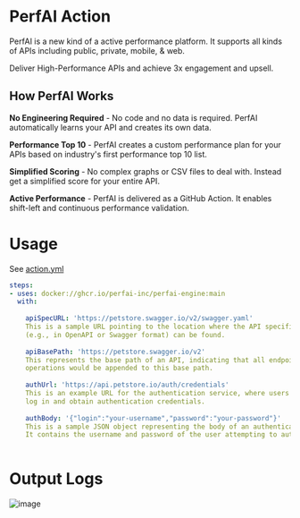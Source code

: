 # PerfAI Action

PerfAI is a new kind of a active performance platform. It supports all kinds of APIs including public, private, mobile, & web.

Deliver High-Performance APIs and achieve 3x engagement and upsell.

## How PerfAI Works

**No Engineering Required** - No code and no data is required. PerfAI automatically learns your API and creates its own data.

**Performance Top 10** - PerfAI creates a custom performance plan for your APIs based on industry's first performance top 10 list. 

**Simplified Scoring** - No complex graphs or CSV files to deal with. Instead get a simplified score for your entire API. 

**Active Performance** - PerfAI is delivered as a GitHub Action. It enables shift-left and continuous performance validation. 

## 

# Usage

See [action.yml](action.yml)

```yaml
steps:
- uses: docker://ghcr.io/perfai-inc/perfai-engine:main
  with:
  
    apiSpecURL: 'https://petstore.swagger.io/v2/swagger.yaml'
    This is a sample URL pointing to the location where the API specification document 
    (e.g., in OpenAPI or Swagger format) can be found.
    
    apiBasePath: 'https://petstore.swagger.io/v2'
    This represents the base path of an API, indicating that all endpoints related to product 
    operations would be appended to this base path.
  
    authUrl: 'https://api.petstore.io/auth/credentials'
    This is an example URL for the authentication service, where users are redirected to 
    log in and obtain authentication credentials.
    
    authBody: '{"login":"your-username","password":"your-password"}'
    This is a sample JSON object representing the body of an authentication request. 
    It contains the username and password of the user attempting to authenticate.
    
```

# Output Logs

![image](https://github.com/PerfAI-Inc/PerfAI-Action/assets/134328549/ef753274-d972-46e3-912d-84cec151ddf9)


